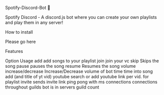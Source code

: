 Spotify-Discord-Bot 🎵

Spotify Discord - A discord.js bot where you can create your own playlists and play them in any server!

How to install

Please go here

Features

Option	Usage
add	add songs to your playlist
join	join your vc
skip	Skips the song
pause	pauses the song
resume	Resumes the song
volume increase/decrease      	Increase/Decrease volume of bot 
time      	time into song 
add (and title of yt vid)      	youtube search or add youtube link per vid. for playlist 
invite     	sends invite link 
ping     	pong with ms 
connections     	connections throughout guilds bot is in 
servers     	guild count 
